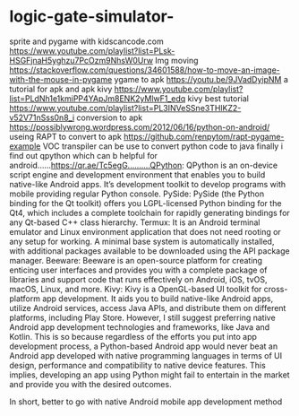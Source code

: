 # logic-gate-simulator-
sprite and pygame with kidscancode.com  https://www.youtube.com/playlist?list=PLsk-HSGFjnaH5yghzu7PcOzm9NhsW0Urw
Img moving https://stackoverflow.com/questions/34601588/how-to-move-an-image-with-the-mouse-in-pygame
ygame to apk 
https://youtu.be/9JVadDyipNM 
a tutorial for apk and apk kivy 
https://www.youtube.com/playlist?list=PLdNh1e1kmiPP4YApJm8ENK2yMlwF1_edq
kivy best tutorial 
https://www.youtube.com/playlist?list=PL3INVeSSne3THlKZ2-v52V71nSss0n8_i 
conversion to apk
https://possiblywrong.wordpress.com/2012/06/16/python-on-android/
useing RAPT to convert to apk 
https://github.com/renpytom/rapt-pygame-example
VOC transpiler can be use to convert python code to java
finally i find out qpython which can b helpful for android......https://qr.ae/Tc5egG..........QPython: QPython is an on-device script engine and development environment that enables you to build native-like Android apps. It’s development toolkit to develop programs with mobile providing regular Python console.
PySide: PySide (the Python binding for the Qt toolkit) offers you LGPL-licensed Python binding for the Qt4, which includes a complete toolchain for rapidly generating bindings for any Qt-based C++ class hierarchy.
Termux: It is an Android terminal emulator and Linux environment application that does not need rooting or any setup for working. A minimal base system is automatically installed, with additional packages available to be downloaded using the API package manager.
Beeware: Beeware is an open-source platform for creating enticing user interfaces and provides you with a complete package of libraries and support code that runs effectively on Android, iOS, tvOS, macOS, Linux, and more.
Kivy: Kivy is a OpenGL-based UI toolkit for cross-platform app development. It aids you to build native-like Android apps, utilize Android services, access Java APIs, and distribute them on different platforms, including Play Store.
However, I still suggest preferring native Android app development technologies and frameworks, like Java and Kotlin. This is so because regardless of the efforts you put into app development process, a Python-based Android app would never beat an Android app developed with native programming languages in terms of UI design, performance and compatibility to native device features. This implies, developing an app using Python might fail to entertain in the market and provide you with the desired outcomes.

In short, better to go with native Android mobile app development method
